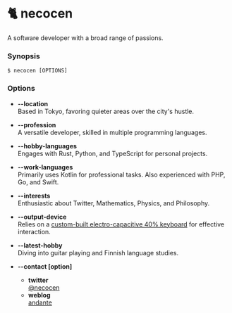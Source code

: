 # 🐈 necocen

A software developer with a broad range of passions.

### Synopsis

```
$ necocen [OPTIONS]
```

### Options

- **--location**  
  Based in Tokyo, favoring quieter areas over the city's hustle.

- **--profession**  
  A versatile developer, skilled in multiple programming languages.

- **--hobby-languages**  
  Engages with Rust, Python, and TypeScript for personal projects.

- **--work-languages**  
  Primarily uses Kotlin for professional tasks. Also experienced with PHP, Go, and Swift.

- **--interests**  
  Enthusiastic about Twitter, Mathematics, Physics, and Philosophy.

- **--output-device**  
  Relies on a [custom-built electro-capacitive 40% keyboard](https://github.com/necocen/necoboard) for effective interaction.

- **--latest-hobby**  
  Diving into guitar playing and Finnish language studies.

- **--contact [option]**  
  - **twitter**  
    [@necocen](https://twitter.com/necocen)
  - **weblog**  
    [andante](https://ofni.necocen.info/)

<!--
**necocen/necocen** is a ✨ _special_ ✨ repository because its `README.md` (this file) appears on your GitHub profile.

Here are some ideas to get you started:

- 🔭 I’m currently working on ...
- 🌱 I’m currently learning ...
- 👯 I’m looking to collaborate on ...
- 🤔 I’m looking for help with ...
- 💬 Ask me about ...
- 📫 How to reach me: ...
- 😄 Pronouns: ...
- ⚡ Fun fact: ...
-->
